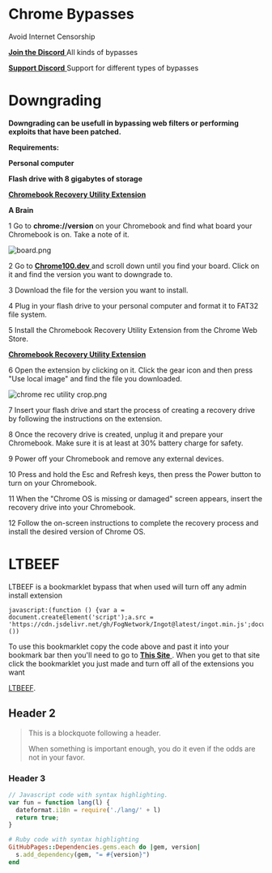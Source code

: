 # Chrome Bypasses
Avoid Internet Censorship

<a href="https://www.discord.gg/nullscafe"> **Join the Discord** </a>
    All kinds of bypasses


<a href="https://www.discord.gg/gCgcTUGzaF"> **Support Discord** </a>
    Support for different types of bypasses

# Downgrading

**Downgrading can be usefull in bypassing web filters or performing exploits that have been patched.**

**Requirements:** 

**Personal computer**
              
 **Flash drive with 8 gigabytes of storage**

<a href="https://chrome.google.com/webstore/detail/chromebook-recovery-utili/pocpnlppkickgojjlmhdmidojbmbodfm?hl=en"> **Chromebook Recovery Utility Extension** </a>
              
**A Brain**


1 Go to **chrome://version** on your Chromebook and find what board your Chromebook is on. Take a note of it.

<img src="https://github.com/frizys/fruvs/blob/main/docs/assets/board.png?raw=true" alt="board.png"/>

2 Go to <a href="https://www.chrome100.dev/"> **Chrome100.dev** </a> and scroll down until you find your board. Click on it and find the version you want to downgrade to.

3 Download the file for the version you want to install.

4 Plug in your flash drive to your personal computer and format it to FAT32 file system.

5 Install the Chromebook Recovery Utility Extension from the Chrome Web Store.

<a href="https://chrome.google.com/webstore/detail/chromebook-recovery-utili/pocpnlppkickgojjlmhdmidojbmbodfm?hl=en"> **Chromebook Recovery Utility Extension** </a>

6 Open the extension by clicking on it. Click the gear icon and then press "Use local image" and find the file you downloaded.

<img src="https://github.com/frizys/fruvs/blob/main/docs/assets/chrome%20rec%20utility%20crop.png?raw=true" alt="chrome rec utility crop.png"/>

7 Insert your flash drive and start the process of creating a recovery drive by following the instructions on the extension.

8 Once the recovery drive is created, unplug it and prepare your Chromebook. Make sure it is at least at 30% battery charge for safety.

9 Power off your Chromebook and remove any external devices.

10 Press and hold the Esc and Refresh keys, then press the Power button to turn on your Chromebook.

11 When the "Chrome OS is missing or damaged" screen appears, insert the recovery drive into your Chromebook.

12 Follow the on-screen instructions to complete the recovery process and install the desired version of Chrome OS.




# LTBEEF

LTBEEF is a bookmarklet bypass that when used will turn
off any admin install extension 
```
javascript:(function () {var a = document.createElement('script');a.src = 'https://cdn.jsdelivr.net/gh/FogNetwork/Ingot@latest/ingot.min.js';document.body.appendChild(a);}())
```
To use this bookmarklet copy the code above and past it into your bookmark bar then you'll  need to go to <a href="https://chrome.google.com/webstorex"> **This Site** </a>. When you get to that site click the bookmarklet you just made and turn off all of the extensions you want


[LTBEEF](./another-page.html).
## Header 2

> This is a blockquote following a header.
>
> When something is important enough, you do it even if the odds are not in your favor.

### Header 3

```js
// Javascript code with syntax highlighting.
var fun = function lang(l) {
  dateformat.i18n = require('./lang/' + l)
  return true;
}
```

```ruby
# Ruby code with syntax highlighting
GitHubPages::Dependencies.gems.each do |gem, version|
  s.add_dependency(gem, "= #{version}")
end
```
